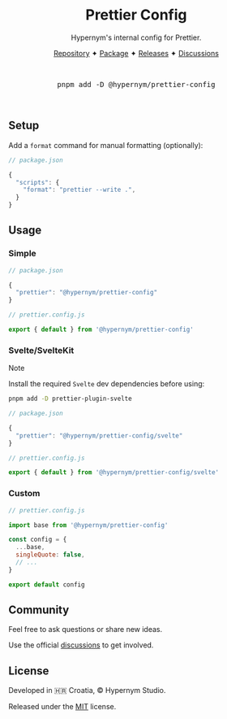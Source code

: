 <h1 align="center">Prettier Config</h1>

<p align="center">Hypernym's internal config for Prettier.</p>

<p align="center">
  <a href="https://github.com/hypernym-studio/prettier-config">Repository</a>
  <span>✦</span>
  <a href="https://www.npmjs.com/package/@hypernym/prettier-config">Package</a>
  <span>✦</span>
  <a href="https://github.com/hypernym-studio/prettier-config/releases">Releases</a>
  <span>✦</span>
  <a href="https://github.com/hypernym-studio/prettier-config/discussions">Discussions</a>
</p>

<br>

<pre align="center">pnpm add -D @hypernym/prettier-config</pre>

<br>

## Setup

Add a `format` command for manual formatting (optionally):

```js
// package.json

{
  "scripts": {
    "format": "prettier --write .",
  }
}
```

## Usage

### Simple

```js
// package.json

{
  "prettier": "@hypernym/prettier-config"
}
```

```js
// prettier.config.js

export { default } from '@hypernym/prettier-config'
```

### Svelte/SvelteKit

> [!NOTE]
>
> Install the required `Svelte` dev dependencies before using:
>
> ```sh
> pnpm add -D prettier-plugin-svelte
> ```

```js
// package.json

{
  "prettier": "@hypernym/prettier-config/svelte"
}
```

```js
// prettier.config.js

export { default } from '@hypernym/prettier-config/svelte'
```

### Custom

```js
// prettier.config.js

import base from '@hypernym/prettier-config'

const config = {
  ...base,
  singleQuote: false,
  // ...
}

export default config
```

## Community

Feel free to ask questions or share new ideas.

Use the official [discussions](https://github.com/hypernym-studio/prettier-config/discussions) to get involved.

## License

Developed in 🇭🇷 Croatia, © Hypernym Studio.

Released under the [MIT](LICENSE.txt) license.
